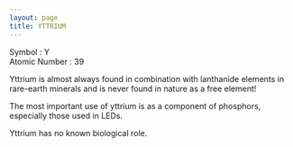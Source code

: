 ```yaml
---
layout: page
title: YTTRIUM
---
```


Symbol : Y  
Atomic Number : 39 

Yttrium is almost always found in combination with lanthanide elements in rare-earth minerals and is never found in nature as a free element!

The most important use of yttrium is as a component of phosphors, especially those used in LEDs. 

Yttrium has no known biological role.